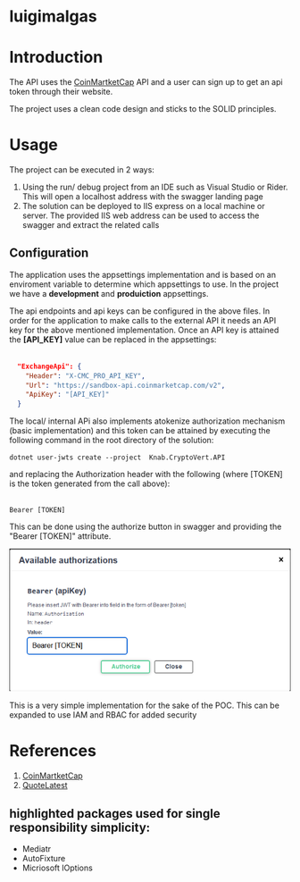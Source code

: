 # luigimalgas

# Introduction

The API uses the [CoinMartketCap](https://coinmarketcap.com/api/) API and a user can sign up to get an api token through their website. 

The project uses a clean code design and sticks to the SOLID principles. 

# Usage

The project can be executed in 2 ways:

1. Using the run/ debug project from an IDE such as Visual Studio or Rider. This will open a localhost address with the swagger landing page
2. The solution can be deployed to IIS express on a local machine or server. The provided IIS web address can be used to access the swagger and extract the related calls

## Configuration

The application uses the appsettings implementation and is based on an enviroment variable to determine which appsettings to use. In the project we have a **development** and **produiction** appsettings.

The api endpoints and api keys can be configured in the above files. In order for the application to make calls to the external API it needs an API key for the above mentioned implementation. Once an API key is attained the **[API_KEY]** value can be replaced in the appsettings:

```json

  "ExchangeApi": {
    "Header": "X-CMC_PRO_API_KEY",
    "Url": "https://sandbox-api.coinmarketcap.com/v2",
    "ApiKey": "[API_KEY]"
  }
```

The local/ internal APi also implements atokenize authorization mechanism (basic implementation) and this token can be attained by executing the following command in the root directory of the solution:

```
dotnet user-jwts create --project  Knab.CryptoVert.API
```

and replacing the Authorization header with the following (where [TOKEN] is the token generated from the call above):

```

Bearer [TOKEN]
```
This can be done using the authorize button in swagger and providing the "Bearer [TOKEN]" attribute.

![alt text](image.png)

This is a very simple implementation for the sake of the POC. This can be expanded to use IAM and RBAC for added security

# References

1. [CoinMartketCap](https://coinmarketcap.com/api/)
2. [QuoteLatest](https://coinmarketcap.com/api/documentation/v1/#operation/getV2CryptocurrencyQuotesLatest)

## highlighted packages used for single responsibility simplicity: 

- Mediatr
- AutoFixture
- Micriosoft IOptions


